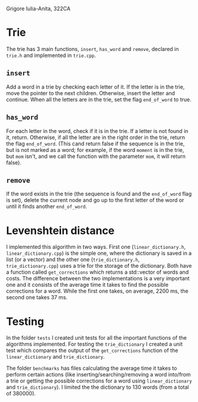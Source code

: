Grigore Iulia-Anita, 322CA

# Trie

The trie has 3 main functions, `insert`, `has_word` and `remove`, declared in `trie.h`
and implemented in `trie.cpp`.

## `insert`
Add a word in a trie by checking each letter of it. If the letter is in the trie, move the
pointer to the next children. Otherwise, insert the letter and continue. When all the letters
are in the trie, set the flag `end_of_word` to true.

## `has_word`
For each letter in the word, check if it is in the trie. If a letter is not found in it, return.
Otherwise, if all the letter are in the right order in the trie, return the flag `end_of_word`.
(This cand return false if the sequence is in the trie, but is not marked as a word; for example,
if the word `moment` is in the trie, but `mom` isn't, and we call the function with the parameter 
`mom`, it will return false).

## `remove`
If the word exists in the trie (the sequence is found and the `end_of_word` flag is set),
delete the current node and go up to the first letter of the word or until it finds
another `end_of_word`.

# Levenshtein distance

I implemented this algorithm in two ways. First one (`linear_dictionary.h`, 
`linear_dictionary.cpp`) is the simple one, where the dictionary is saved in a list
(or a vector) and the other one (`trie_dictionary.h`, `trie_dictionary.cpp`) uses a
trie for the storage of the dictionary. Both have a function called `get_corrections`
which returns a std::vector of words and costs. The difference between the two
implementations is a very important one and it consists of the average time it takes to
find the possible corrections for a word. While the first one takes, on average, 
2200 ms, the second one takes 37 ms.

# Testing

In the folder `tests` I created unit tests for all the important functions of the 
algorithms implemented. For testing the `trie_dictionary` I created a unit test
which compares the output of the `get_corrections` function of the `linear_dictionary`
and `trie_dictionary`.

The folder `benchmarks` has files calculating the average time it takes to perform certain
actions (like inserting/searching/removing a word into/from a trie or getting the possible
corrections for a word using `linear_dictionary` and `trie_dictionary`). I limited the
the dictionary to 130 words (from a total of 380000).
